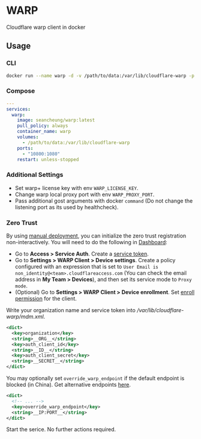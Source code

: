 # WARP

Cloudflare warp client in docker

## Usage

### CLI

```bash
docker run --name warp -d -v /path/to/data:/var/lib/cloudflare-warp -p 10800:1080 --restart unless-stopped seancheung/warp:latest
```

### Compose

```yaml
---
services:
  warp:
    image: seancheung/warp:latest
    pull_policy: always
    container_name: warp
    volumes:
      - /path/to/data:/var/lib/cloudflare-warp
    ports:
      - "10800:1080"
    restart: unless-stopped
```

### Additional Settings

- Set warp+ license key with env `WARP_LICENSE_KEY`.
- Change warp local proxy port with env `WARP_PROXY_PORT`.
- Pass additional gost arguments with docker `command` (Do not change the listening port as its used by healthcheck).

### Zero Trust

By using [manual deployment](https://developers.cloudflare.com/cloudflare-one/connections/connect-devices/warp/deployment/mdm-deployment/), you can initialize the zero trust registration non-interactively. You will need to do the following in [Dashboard](https://one.dash.cloudflare.com/):

- Go to **Access > Service Auth**. Create a [service token](https://developers.cloudflare.com/cloudflare-one/identity/service-tokens/#create-a-service-token).
- Go to **Settings > WARP Client > Device settings**. Create a policy configured with an expression that is set to `User Email is non_identity@<team>.cloudflareaccess.com` (You can check the email address in **My Team > Devices**), and then set its service mode to `Proxy mode`.
- (Optional) Go to **Settings > WARP Client > Device enrollment**. Set [enroll permission](https://developers.cloudflare.com/cloudflare-one/connections/connect-devices/warp/deployment/device-enrollment/#check-for-service-token) for the client.

Write your organization name and service token into */var/lib/cloudflare-warp/mdm.xml*.

```xml
<dict>
  <key>organization</key>
  <string>__ORG__</string>
  <key>auth_client_id</key>
  <string>__ID__</string>
  <key>auth_client_secret</key>
  <string>__SECRET__</string>
</dict>
```

You may optionally set `override_warp_endpoint` if the default endpoint is blocked (in China). Get alternative endpoints [here](https://sssis.me/warp-box.html).

```xml
<dict>
  <!-- ... -->
  <key>override_warp_endpoint</key>
  <string>__IP:PORT__</string>
</dict>
```

Start the serice. No further actions required.
